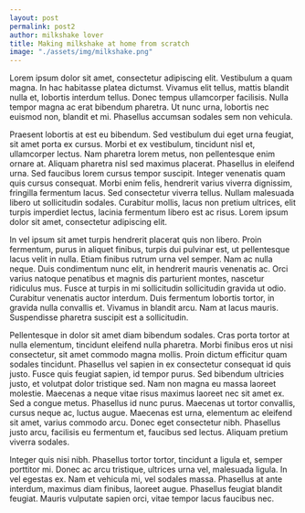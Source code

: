 ```yaml
---
layout: post
permalink: post2
author: milkshake lover
title: Making milkshake at home from scratch
image: "./assets/img/milkshake.png"
---
```

Lorem ipsum dolor sit amet, consectetur adipiscing elit. Vestibulum a quam magna. In hac habitasse platea dictumst. Vivamus elit tellus, mattis blandit nulla et, lobortis interdum tellus. Donec tempus ullamcorper facilisis. Nulla tempor magna ac erat bibendum pharetra. Ut nunc urna, lobortis nec euismod non, blandit et mi. Phasellus accumsan sodales sem non vehicula.

Praesent lobortis at est eu bibendum. Sed vestibulum dui eget urna feugiat, sit amet porta ex cursus. Morbi et ex vestibulum, tincidunt nisl et, ullamcorper lectus. Nam pharetra lorem metus, non pellentesque enim ornare at. Aliquam pharetra nisl sed maximus placerat. Phasellus in eleifend urna. Sed faucibus lorem cursus tempor suscipit. Integer venenatis quam quis cursus consequat. Morbi enim felis, hendrerit varius viverra dignissim, fringilla fermentum lacus. Sed consectetur viverra tellus. Nullam malesuada libero ut sollicitudin sodales. Curabitur mollis, lacus non pretium ultrices, elit turpis imperdiet lectus, lacinia fermentum libero est ac risus. Lorem ipsum dolor sit amet, consectetur adipiscing elit.

In vel ipsum sit amet turpis hendrerit placerat quis non libero. Proin fermentum, purus in aliquet finibus, turpis dui pulvinar est, ut pellentesque lacus velit in nulla. Etiam finibus rutrum urna vel semper. Nam ac nulla neque. Duis condimentum nunc elit, in hendrerit mauris venenatis ac. Orci varius natoque penatibus et magnis dis parturient montes, nascetur ridiculus mus. Fusce at turpis in mi sollicitudin sollicitudin gravida ut odio. Curabitur venenatis auctor interdum. Duis fermentum lobortis tortor, in gravida nulla convallis et. Vivamus in blandit arcu. Nam at lacus mauris. Suspendisse pharetra suscipit est a sollicitudin.

Pellentesque in dolor sit amet diam bibendum sodales. Cras porta tortor at nulla elementum, tincidunt eleifend nulla pharetra. Morbi finibus eros ut nisi consectetur, sit amet commodo magna mollis. Proin dictum efficitur quam sodales tincidunt. Phasellus vel sapien in ex consectetur consequat id quis justo. Fusce quis feugiat sapien, id tempor purus. Sed bibendum ultricies justo, et volutpat dolor tristique sed. Nam non magna eu massa laoreet molestie. Maecenas a neque vitae risus maximus laoreet nec sit amet ex. Sed a congue metus. Phasellus id nunc purus. Maecenas ut tortor convallis, cursus neque ac, luctus augue. Maecenas est urna, elementum ac eleifend sit amet, varius commodo arcu. Donec eget consectetur nibh. Phasellus justo arcu, facilisis eu fermentum et, faucibus sed lectus. Aliquam pretium viverra sodales.

Integer quis nisi nibh. Phasellus tortor tortor, tincidunt a ligula et, semper porttitor mi. Donec ac arcu tristique, ultrices urna vel, malesuada ligula. In vel egestas ex. Nam et vehicula mi, vel sodales massa. Phasellus at ante interdum, maximus diam finibus, laoreet augue. Phasellus feugiat blandit feugiat. Mauris vulputate sapien orci, vitae tempor lacus faucibus nec.
